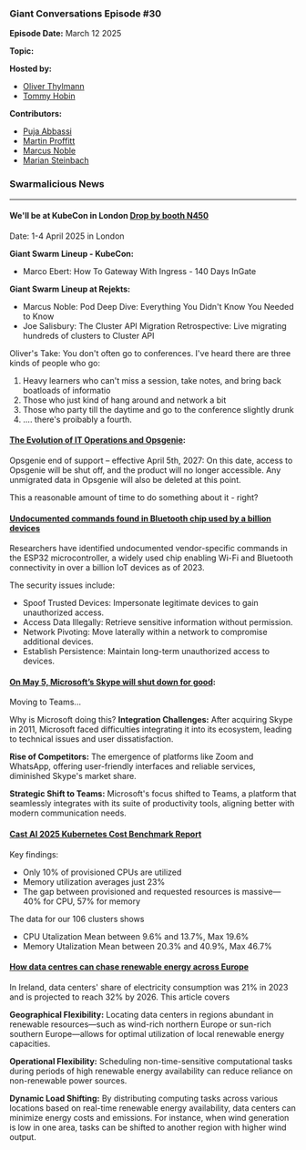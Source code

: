 ### Giant Conversations Episode #30

**Episode Date:** March 12 2025

**Topic:**


**Hosted by:** 

* [Oliver Thylmann](https://twitter.com/othylmann)
* [Tommy Hobin](https://twitter.com/tommyhobin)

**Contributors:**

* [Puja Abbassi](https://bsky.app/profile/puja.dev)
* [Martin Proffitt](https://github.com/mproffitt)
* [Marcus Noble](https://cloudnative.now/)
* [Marian Steinbach](https://github.com/marians)

### Swarmalicious News 
------------------------------------------------------------------------------------------------------------------------------

#### We'll be at KubeCon in London [Drop by booth N450](https://events.linuxfoundation.org/kubecon-cloudnativecon-europe/)

Date: 1-4 April 2025 in London

**Giant Swarm Lineup - KubeCon:**
- Marco Ebert: How To Gateway With Ingress - 140 Days InGate

**Giant Swarm Lineup at Rejekts:**
- Marcus Noble: Pod Deep Dive: Everything You Didn't Know You Needed to Know
- Joe Salisbury: The Cluster API Migration Retrospective: Live migrating hundreds of clusters to Cluster API

Oliver's Take: You don't often go to conferences. I've heard there are three kinds of people who go:
1. Heavy learners who can't miss a session, take notes, and bring back boatloads of informatio
2. Those who just kind of hang around and network a bit
3. Those who party till the daytime and go to the conference slightly drunk
4. .... there's proibably a fourth.

#### [The Evolution of IT Operations and Opsgenie](https://www.atlassian.com/blog/announcements/evolution-of-it-operations): 
Opsgenie end of support – effective April 5th, 2027: On this date, access to Opsgenie will be shut off, and the product will no longer accessible. Any unmigrated data in Opsgenie will also be deleted at this point.

This a reasonable amount of time to do something about it - right?

#### [Undocumented commands found in Bluetooth chip used by a billion devices](https://www.bleepingcomputer.com/news/security/undocumented-commands-found-in-bluetooth-chip-used-by-a-billion-devices/)
Researchers have identified undocumented vendor-specific commands in the ESP32 microcontroller, a widely used chip enabling Wi-Fi and Bluetooth connectivity in over a billion IoT devices as of 2023. 

The security issues include:
- Spoof Trusted Devices: Impersonate legitimate devices to gain unauthorized access.
- Access Data Illegally: Retrieve sensitive information without permission.
- Network Pivoting: Move laterally within a network to compromise additional devices.
- Establish Persistence: Maintain long-term unauthorized access to devices.

#### [On May 5, Microsoft’s Skype will shut down for good](https://arstechnica.com/gadgets/2025/02/on-may-5-microsofts-skype-will-shut-down-for-good/):

Moving to Teams...

Why is Microsoft doing this?
**Integration Challenges:** After acquiring Skype in 2011, Microsoft faced difficulties integrating it into its ecosystem, leading to technical issues and user dissatisfaction. 

**Rise of Competitors:** The emergence of platforms like Zoom and WhatsApp, offering user-friendly interfaces and reliable services, diminished Skype's market share.

**Strategic Shift to Teams:** Microsoft's focus shifted to Teams, a platform that seamlessly integrates with its suite of productivity tools, aligning better with modern communication needs.

#### [Cast AI 2025 Kubernetes Cost Benchmark Report](https://430224.fs1.hubspotusercontent-na1.net/hubfs/430224/Cast%20AI%202025%20Kubernetes%20Cost%20Benchmark%20Report.pdf)

Key findings:
- Only 10% of provisioned CPUs are utilized
- Memory utilization averages just 23%
- The gap between provisioned and requested resources is massive— 40% for CPU, 57% for memory

The data for our 106 clusters shows
- CPU Utalization Mean between 9.6% and 13.7%, Max 19.6%
- Memory Utalization Mean between 20.3% and 40.9%, Max 46.7%

#### [How data centres can chase renewable energy across Europe](https://www.bruegel.org/first-glance/how-data-centres-can-chase-renewable-energy-across-europe)

In Ireland, data centers' share of electricity consumption was 21% in 2023 and is projected to reach 32% by 2026. This article covers

**Geographical Flexibility:** Locating data centers in regions abundant in renewable resources—such as wind-rich northern Europe or sun-rich southern Europe—allows for optimal utilization of local renewable energy capacities.

**Operational Flexibility:** Scheduling non-time-sensitive computational tasks during periods of high renewable energy availability can reduce reliance on non-renewable power sources.

**Dynamic Load Shifting:** By distributing computing tasks across various locations based on real-time renewable energy availability, data centers can minimize energy costs and emissions. For instance, when wind generation is low in one area, tasks can be shifted to another region with higher wind output.
